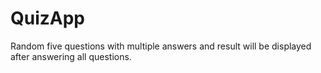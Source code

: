 # QuizApp
Random five questions with multiple answers and result will be displayed after answering all questions.

